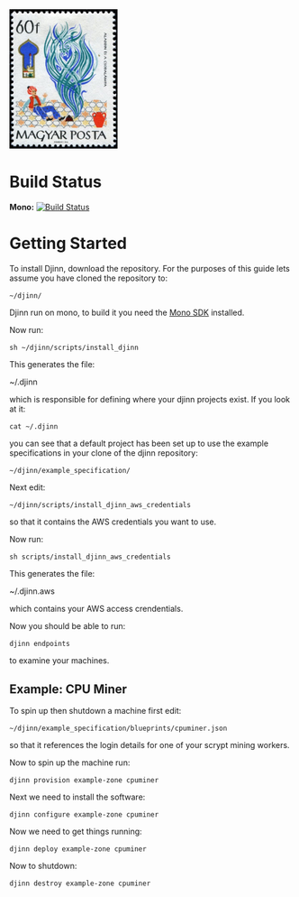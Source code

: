 <img src="logo.jpg" width="192px"/>

Build Status
============

**Mono:** [![Build Status](https://travis-ci.org/sungiant/djinn.png?branch=development)](https://travis-ci.org/sungiant/djinn)

Getting Started
===============

To install Djinn, download the repository.  For the purposes of this guide lets assume you have cloned the repository to:

    ~/djinn/

Djinn run on mono, to build it you need the [Mono SDK](http://www.go-mono.com/mono-downloads/download.html) installed.

Now run:

    sh ~/djinn/scripts/install_djinn

This generates the file:

   ~/.djinn

which is responsible for defining where your djinn projects exist.  If you look at it:

    cat ~/.djinn

you can see that a default project has been set up to use the example specifications in your clone of the djinn repository:

    ~/djinn/example_specification/

Next edit:

    ~/djinn/scripts/install_djinn_aws_credentials

so that it contains the AWS credentials you want to use.

Now run:

    sh scripts/install_djinn_aws_credentials

This generates the file:

   ~/.djinn.aws

which contains your AWS access crendentials.

Now you should be able to run:

    djinn endpoints

to examine your machines.


Example: CPU Miner
------------------

To spin up then shutdown a machine first edit:

    ~/djinn/example_specification/blueprints/cpuminer.json

so that it references the login details for one of your scrypt mining workers.

Now to spin up the machine run:

    djinn provision example-zone cpuminer

Next we need to install the software:

    djinn configure example-zone cpuminer

Now we need to get things running:

    djinn deploy example-zone cpuminer

Now to shutdown:

    djinn destroy example-zone cpuminer


